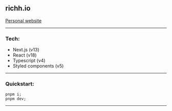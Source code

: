 ## richh.io

[Personal website](https://richh.io)

---

### Tech:

- Next.js (v13)
- React (v18)
- Typescript (v4)
- Styled components (v5)

---

### Quickstart:

```
pnpm i;
pnpm dev;
```

---
